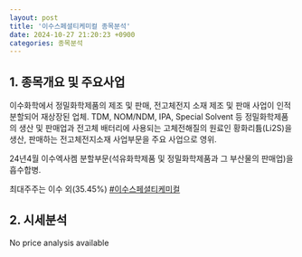 ```yaml
---
layout: post
title: '이수스페셜티케미컬 종목분석'
date: 2024-10-27 21:20:23 +0900
categories: 종목분석
---
```


## 1. 종목개요 및 주요사업

이수화학에서 정밀화학제품의 제조 및 판매, 전고체전지 소재 제조 및 판매 사업이 인적 분할되어 재상장된 업체. TDM, NOM/NDM, IPA, Special Solvent 등 정밀화학제품의 생산 및 판매업과 전고체 배터리에 사용되는 고체전해질의 원료인 황화리튬(Li2S)을 생산, 판매하는 전고체전지소재 사업부문을 주요 사업으로 영위.

24년4월 이수엑사켐 분할부문(석유화학제품 및 정밀화학제품과 그 부산물의 판매업)을 흡수합병.

최대주주는 이수 외(35.45%)
[#이수스페셜티케미컬](#)

## 2. 시세분석

No price analysis available
